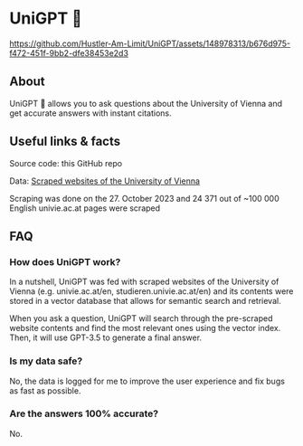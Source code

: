 # UniGPT 🚀
https://github.com/Hustler-Am-Limit/UniGPT/assets/148978313/b676d975-f472-451f-9bb2-dfe38453e2d3


## About
UniGPT 🚀 allows you to ask questions about the University of Vienna and get accurate answers with instant citations.


## Useful links & facts
Source code: this GitHub repo

Data: [Scraped websites of the University of Vienna](https://github.com/Hustler-Am-Limit/UniGPT/blob/main/data/cleaned_english_documents.txt.zip)

Scraping was done on the 27. October 2023 and 24 371 out of ~100 000 English univie.ac.at pages were scraped


## FAQ
### How does UniGPT work?
In a nutshell, UniGPT was fed with scraped websites of the University of Vienna (e.g. univie.ac.at/en, studieren.univie.ac.at/en) and its contents were stored in a vector database that allows for semantic search and retrieval.

When you ask a question, UniGPT will search through the pre-scraped website contents and find the most relevant ones using the vector index. Then, it will use GPT-3.5 to generate a final answer.


### Is my data safe?
No, the data is logged for me to improve the user experience and fix bugs as fast as possible.


### Are the answers 100% accurate?
No.
